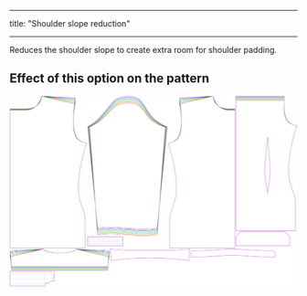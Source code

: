 - - -
title: "Shoulder slope reduction"
- - -

Reduces the shoulder slope to create extra room for shoulder padding.

## Effect of this option on the pattern

![This image shows the effect of this option by superimposing several variants that have a different value for this option](simon_shoulderslopereduction_sample.svg "Effect of this option on the pattern")
